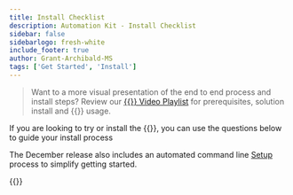 ```yaml
---
title: Install Checklist
description: Automation Kit - Install Checklist
sidebar: false
sidebarlogo: fresh-white
include_footer: true
author: Grant-Archibald-MS
tags: ['Get Started', 'Install']
---
```


> Want to a more visual presentation of the end to end process and install steps? Review our <a href='https://www.youtube.com/playlist?list=PLi9EhCY4z99VlRg4j7D1Or6XfXbUcEWZy' target='_blank'>{{<product-name>}} Video Playlist</a> for prerequisites, solution install and {{<product-name>}} usage.

If you are looking to try or install the {{<product-name>}}, you can use the questions below to guide your install process

The December release also includes an automated command line [Setup](/get-started/setup) process to simplify getting started.

{{<questions name="/content/en-us/get-started/install-checklist.json" completed="Thank you for completing install checklist" showNavigationButtons=true >}}
